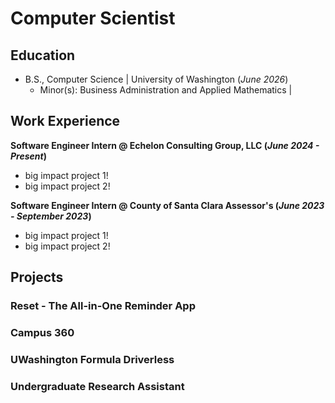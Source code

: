 # Computer Scientist

## Education
- B.S., Computer Science | University of Washington (_June 2026_)
  - Minor(s): Business Administration and Applied Mathematics | 

## Work Experience
**Software Engineer Intern @ Echelon Consulting Group, LLC (_June 2024 - Present_)**
- big impact project 1!
- big impact project 2!

**Software Engineer Intern @ County of Santa Clara Assessor's (_June 2023 - September 2023_)**
- big impact project 1!
- big impact project 2!

## Projects
### Reset - The All-in-One Reminder App

### Campus 360

### UWashington Formula Driverless

### Undergraduate Research Assistant
